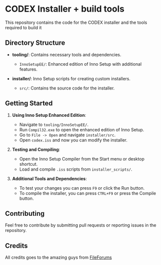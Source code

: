 # CODEX Installer + build tools

This repository contains the code for the CODEX installer and the tools required to build it

## Directory Structure

- **tooling/**: Contains necessary tools and dependencies.
  - `InnoSetupEE/`: Enhanced edition of Inno Setup with additional features.

- **installer/**: Inno Setup scripts for creating custom installers.
  - `src/`: Contains the source code for the installer.

## Getting Started

1. **Using Inno Setup Enhanced Edition**:
   - Navigate to `tooling/InnoSetupEE/`.
   - Run `Compil32.exe` to open the enhanced edition of Inno Setup.
   - Go to `File -> Open` and navigate `installer/src`.
   - Open `codex.iss` and now you can modify the installer.

2. **Testing and Compiling**:
   - Open the Inno Setup Compiler from the Start menu or desktop shortcut.
   - Load and compile `.iss` scripts from `installer_scripts/`.

3. **Additional Tools and Dependencies**:
   - To test your changes you can press `F9` or click the Run button.
   - To compile the installer, you can press `CTRL+F9` or press the Compile button.

## Contributing

Feel free to contribute by submitting pull requests or reporting issues in the repository.

## Credits

All credits goes to the amazing guys from [FileForums](https://fileforums.com)
